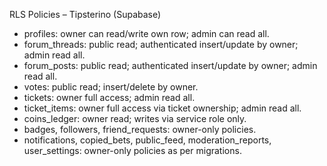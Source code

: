 RLS Policies – Tipsterino (Supabase)

- profiles: owner can read/write own row; admin can read all.
- forum_threads: public read; authenticated insert/update by owner; admin read all.
- forum_posts: public read; authenticated insert/update by owner; admin read all.
- votes: public read; insert/delete by owner.
- tickets: owner full access; admin read all.
- ticket_items: owner full access via ticket ownership; admin read all.
- coins_ledger: owner read; writes via service role only.
- badges, followers, friend_requests: owner-only policies.
- notifications, copied_bets, public_feed, moderation_reports, user_settings: owner-only policies as per migrations.

